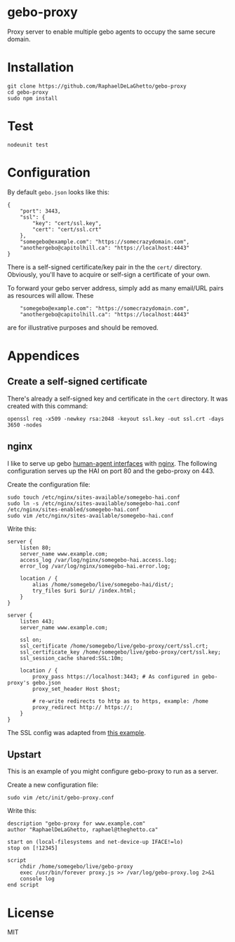# gebo-proxy

Proxy server to enable multiple gebo agents to occupy the same secure domain.

# Installation

```
git clone https://github.com/RaphaelDeLaGhetto/gebo-proxy
cd gebo-proxy
sudo npm install
```

# Test

```
nodeunit test
```

# Configuration

By default `gebo.json` looks like this:

```
{
    "port": 3443,
    "ssl": {
        "key": "cert/ssl.key",
        "cert": "cert/ssl.crt"
    },
    "somegebo@example.com": "https://somecrazydomain.com",
    "anothergebo@capitolhill.ca": "https://localhost:4443"
}
```

There is a self-signed certificate/key pair in the the `cert/` directory. Obviously, you'll have to acquire or self-sign a certificate of your own.

To forward your gebo server address, simply add as many email/URL pairs as resources will allow. These 

```
    "somegebo@example.com": "https://somecrazydomain.com",
    "anothergebo@capitolhill.ca": "https://localhost:4443"
```

are for illustrative purposes and should be removed.

# Appendices

## Create a self-signed certificate

There's already a self-signed key and certificate in the `cert` directory. It was created with this command:

```
openssl req -x509 -newkey rsa:2048 -keyout ssl.key -out ssl.crt -days 3650 -nodes
```

## nginx

I like to serve up gebo [human-agent interfaces](https://github.com/RaphaelDeLaGhetto/grunt-init-gebo-react-hai)
with [nginx](http://nginx.org/). The following configuration serves up the HAI on port 80 and the gebo-proxy on 
443.

Create the configuration file:

```
sudo touch /etc/nginx/sites-available/somegebo-hai.conf
sudo ln -s /etc/nginx/sites-available/somegebo-hai.conf /etc/nginx/sites-enabled/somegebo-hai.conf
sudo vim /etc/nginx/sites-available/somegebo-hai.conf
```
Write this:

```
server {
    listen 80;
    server_name www.example.com;
    access_log /var/log/nginx/somegebo-hai.access.log;
    error_log /var/log/nginx/somegebo-hai.error.log;

    location / {
        alias /home/somegebo/live/somegebo-hai/dist/;
        try_files $uri $uri/ /index.html;
    }
}

server {
    listen 443;
    server_name www.example.com;

    ssl on;
    ssl_certificate /home/somegebo/live/gebo-proxy/cert/ssl.crt;
    ssl_certificate_key /home/somegebo/live/gebo-proxy/cert/ssl.key;
    ssl_session_cache shared:SSL:10m;

    location / {
        proxy_pass https://localhost:3443; # As configured in gebo-proxy's gebo.json
        proxy_set_header Host $host;

        # re-write redirects to http as to https, example: /home
        proxy_redirect http:// https://;
    }
}
```

The SSL config was adapted from [this example](http://chase-seibert.github.io/blog/2011/12/21/nginx-ssl-reverse-proxy-tutorial.html).

## Upstart

This is an example of you might configure gebo-proxy to run as a server.

Create a new configuration file:

```
sudo vim /etc/init/gebo-proxy.conf
```

Write this:

```
description "gebo-proxy for www.example.com"
author "RaphaelDeLaGhetto, raphael@theghetto.ca"

start on (local-filesystems and net-device-up IFACE!=lo)
stop on [!12345]

script
    chdir /home/somegebo/live/gebo-proxy
    exec /usr/bin/forever proxy.js >> /var/log/gebo-proxy.log 2>&1
    console log
end script
```

# License

MIT

